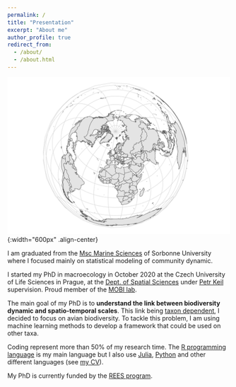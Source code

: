 ```yaml
---
permalink: /
title: "Presentation"
excerpt: "About me"
author_profile: true
redirect_from: 
  - /about/
  - /about.html
---
```


![](/images/map-pres.jpg){:width="600px" .align-center}

I am graduated from the [Msc Marine Sciences](http://sciencesdelamer.sorbonne-universite.fr/) of Sorbonne University where I focused mainly on statistical modeling of community dynamic. 

I started my PhD in macroecology in October 2020 at the Czech University of Life Sciences in Prague, at the [Dept. of Spatial Sciences](https://www.fzp.czu.cz/en/r-9407-departments/r-9471-departments/r-9649-department-of-spatial-sciences) under [Petr Keil](https://petrkeil.github.io/website/) supervision. Proud member of the [MOBI lab](https://petrkeil.github.io/).

The main goal of my PhD is to **understand the link between biodiversity dynamic and spatio-temporal scales**. This link being [taxon dependent](https://onlinelibrary.wiley.com/doi/full/10.1111/oik.05968), I decided to focus on avian biodiversity. To tackle this problem, I am using machine learning methods to develop a framework that could be used on other taxa. 

Coding represent more than 50% of my research time. The [R programming language](https://www.r-project.org/) is my main language but I also use [Julia](https://julialang.org/), [Python](https://www.python.org/) and other different languages (see [my CV](https://frslry.github.io/cv/)).  

My PhD is currently funded by the [REES program](https://www.fzp.czu.cz/en/r-9676-news/announcement-of-rees.html). 

